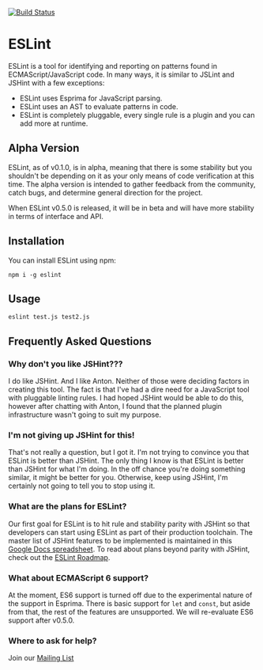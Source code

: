 [![Build Status](https://secure.travis-ci.org/eslint/eslint.png?branch=master)](http://travis-ci.org/nzakas/eslint)

# ESLint

ESLint is a tool for identifying and reporting on patterns found in ECMAScript/JavaScript code. In many ways, it is similar to JSLint and JSHint with a few exceptions:

* ESLint uses Esprima for JavaScript parsing.
* ESLint uses an AST to evaluate patterns in code.
* ESLint is completely pluggable, every single rule is a plugin and you can add more at runtime.

## Alpha Version

ESLint, as of v0.1.0, is in alpha, meaning that there is some stability but you shouldn't be depending on it as your only means of code verification at this time. The alpha version is intended to gather feedback from the community, catch bugs, and determine general direction for the project.

When ESLint v0.5.0 is released, it will be in beta and will have more stability in terms of interface and API.

## Installation

You can install ESLint using npm:

    npm i -g eslint

## Usage

    eslint test.js test2.js

## Frequently Asked Questions
### Why don't you like JSHint???

I do like JSHint. And I like Anton. Neither of those were deciding factors in creating this tool. The fact is that I've had a dire need for a JavaScript tool with pluggable linting rules. I had hoped JSHint would be able to do this, however after chatting with Anton, I found that the planned plugin infrastructure wasn't going to suit my purpose.

### I'm not giving up JSHint for this!

That's not really a question, but I got it. I'm not trying to convince you that ESLint is better than JSHint. The only thing I know is that ESLint is better than JSHint for what I'm doing. In the off chance you're doing something similar, it might be better for you. Otherwise, keep using JSHint, I'm certainly not going to tell you to stop using it.

### What are the plans for ESLint?

Our first goal for ESLint is to hit rule and stability parity with JSHint so that developers can start using ESLint as part of their production toolchain. The master list of JSHint features to be implemented is maintained in this [Google Docs spreadsheet](https://docs.google.com/spreadsheet/lv?key=0Ap5QGaRT4AJ_dGV6VXBlMEw3NHhVRl9vQ0lIX2FnVlE&usp=sharing). To read about plans beyond parity with JSHint, check out the [ESLint Roadmap](https://github.com/nzakas/eslint/wiki/Release-goals).

### What about ECMAScript 6 support?

At the moment, ES6 support is turned off due to the experimental nature of the support in Esprima. There is basic support for `let` and `const`, but aside from that, the rest of the features are unsupported. We will re-evaluate ES6 support after v0.5.0.

### Where to ask for help?

Join our [Mailing List](https://groups.google.com/group/eslint)
